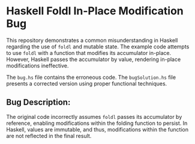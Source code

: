 # Haskell Foldl In-Place Modification Bug

This repository demonstrates a common misunderstanding in Haskell regarding the use of `foldl` and mutable state.  The example code attempts to use `foldl` with a function that modifies its accumulator in-place.  However, Haskell passes the accumulator by value, rendering in-place modifications ineffective.

The `bug.hs` file contains the erroneous code.  The `bugSolution.hs` file presents a corrected version using proper functional techniques.

## Bug Description:
The original code incorrectly assumes `foldl` passes its accumulator by reference, enabling modifications within the folding function to persist. In Haskell, values are immutable, and thus, modifications within the function are not reflected in the final result.
